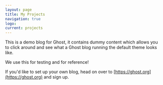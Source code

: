 ```yaml
---
layout: page
title: My Projects
navigation: true
logo: 
current: projects
---
```


This is a demo blog for Ghost, it contains dummy content which allows you to click around and see what a Ghost blog running the default theme looks like.

We use this for testing and for reference!

If you'd like to set up your own blog, head on over to [https://ghost.org](https://ghost.org) and sign up.

